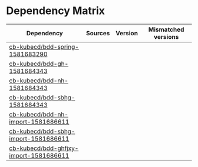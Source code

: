 # Dependency Matrix

Dependency | Sources | Version | Mismatched versions
---------- | ------- | ------- | -------------------
[cb-kubecd/bdd-spring-1581683290](https://github.com/cb-kubecd/bdd-spring-1581683290.git) |  | []() | 
[cb-kubecd/bdd-gh-1581684343](https://github.com/cb-kubecd/bdd-gh-1581684343.git) |  | []() | 
[cb-kubecd/bdd-nh-1581684343](https://github.com/cb-kubecd/bdd-nh-1581684343.git) |  | []() | 
[cb-kubecd/bdd-sbhg-1581684343](https://github.com/cb-kubecd/bdd-sbhg-1581684343.git) |  | []() | 
[cb-kubecd/bdd-nh-import-1581686611](https://github.com/cb-kubecd/bdd-nh-import-1581686611.git) |  | []() | 
[cb-kubecd/bdd-sbhg-import-1581686611](https://github.com/cb-kubecd/bdd-sbhg-import-1581686611.git) |  | []() | 
[cb-kubecd/bdd-ghfjxy-import-1581686611](https://github.com/cb-kubecd/bdd-ghfjxy-import-1581686611.git) |  | []() | 
